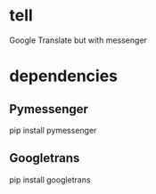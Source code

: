 # tell
Google Translate but with messenger

# dependencies 

## Pymessenger
pip install pymessenger

## Googletrans
pip install googletrans
